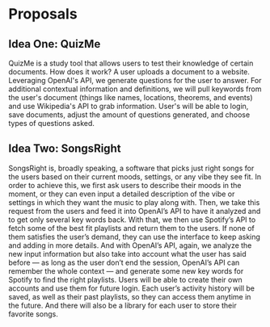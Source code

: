 # Proposals

## Idea One: QuizMe 

QuizMe is a study tool that allows users to test their knowledge of certain documents. How does it work? A user uploads a document to a website. Leveraging OpenAI's API, we generate questions for the user to answer. For additional contextual information and definitions, we will pull keywords from the user's document (things like names, locations, theorems, and events) and use Wikipedia's API to grab information. User's will be able to login, save documents, adjust the amount of questions generated, and choose types of questions asked. 

## Idea Two: SongsRight

SongsRight is, broadly speaking, a software that picks just right songs for the users based on their current moods, settings, or any vibe they see fit. In order to achieve this, we first ask users to describe their moods in the moment, or they can even input a detailed description of the vibe or settings in which they want the music to play along with. Then, we take this request from the users and feed it into OpenAI’s API to have it analyzed and to get only several key words back. With that, we then use Spotify’s API to fetch some of the best fit playlists and return them to the users. If none of them satisfies the user’s demand, they can use the interface to keep asking and adding in more details. And with OpenAI’s API, again, we analyze the new input information but also take into account what the user has said before — as long as the user don’t end the session, OpenAI’s API can remember the whole context — and generate some new key words for Spotify to find the right playlists. Users will be able to create their own accounts and use them for future login. Each user’s activity history will be saved, as well as their past playlists, so they can access them anytime in the future. And there will also be a library for each user to store their favorite songs. 
